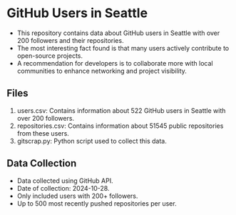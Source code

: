 # GitHub Users in Seattle

- This repository contains data about GitHub users in Seattle with over 200 followers and their repositories.
- The most interesting fact found is that many users actively contribute to open-source projects.
- A recommendation for developers is to collaborate more with local communities to enhance networking and project visibility.

## Files

1. users.csv: Contains information about 522 GitHub users in Seattle with over 200 followers.
2. repositories.csv: Contains information about 51545 public repositories from these users.
3. gitscrap.py: Python script used to collect this data.

## Data Collection

- Data collected using GitHub API.
- Date of collection: 2024-10-28.
- Only included users with 200+ followers.
- Up to 500 most recently pushed repositories per user.
